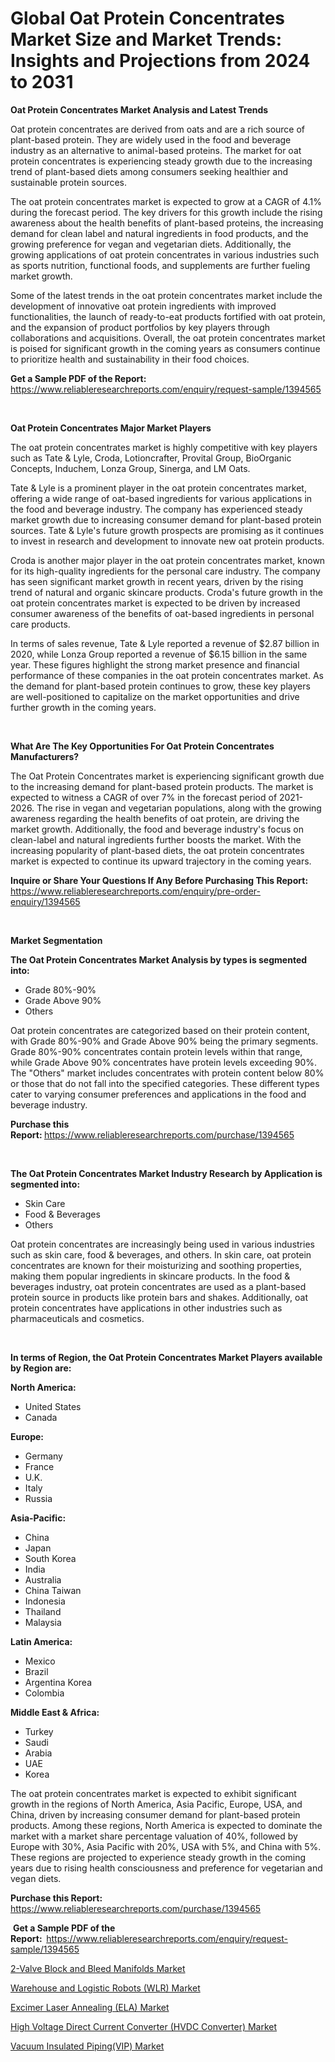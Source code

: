 <p><h1>Global Oat Protein Concentrates Market Size and Market Trends: Insights and Projections from 2024 to 2031</h1></p><p><strong>Oat Protein Concentrates Market Analysis and Latest Trends</strong></p>
<p><p>Oat protein concentrates are derived from oats and are a rich source of plant-based protein. They are widely used in the food and beverage industry as an alternative to animal-based proteins. The market for oat protein concentrates is experiencing steady growth due to the increasing trend of plant-based diets among consumers seeking healthier and sustainable protein sources.</p><p>The oat protein concentrates market is expected to grow at a CAGR of 4.1% during the forecast period. The key drivers for this growth include the rising awareness about the health benefits of plant-based proteins, the increasing demand for clean label and natural ingredients in food products, and the growing preference for vegan and vegetarian diets. Additionally, the growing applications of oat protein concentrates in various industries such as sports nutrition, functional foods, and supplements are further fueling market growth.</p><p>Some of the latest trends in the oat protein concentrates market include the development of innovative oat protein ingredients with improved functionalities, the launch of ready-to-eat products fortified with oat protein, and the expansion of product portfolios by key players through collaborations and acquisitions. Overall, the oat protein concentrates market is poised for significant growth in the coming years as consumers continue to prioritize health and sustainability in their food choices.</p></p>
<p><strong>Get a Sample PDF of the Report:&nbsp;</strong> <a href="https://www.reliableresearchreports.com/enquiry/request-sample/1394565">https://www.reliableresearchreports.com/enquiry/request-sample/1394565</a></p>
<p>&nbsp;</p>
<p><strong>Oat Protein Concentrates Major Market Players</strong></p>
<p><p>The oat protein concentrates market is highly competitive with key players such as Tate & Lyle, Croda, Lotioncrafter, Provital Group, BioOrganic Concepts, Induchem, Lonza Group, Sinerga, and LM Oats. </p><p>Tate & Lyle is a prominent player in the oat protein concentrates market, offering a wide range of oat-based ingredients for various applications in the food and beverage industry. The company has experienced steady market growth due to increasing consumer demand for plant-based protein sources. Tate & Lyle's future growth prospects are promising as it continues to invest in research and development to innovate new oat protein products.</p><p>Croda is another major player in the oat protein concentrates market, known for its high-quality ingredients for the personal care industry. The company has seen significant market growth in recent years, driven by the rising trend of natural and organic skincare products. Croda's future growth in the oat protein concentrates market is expected to be driven by increased consumer awareness of the benefits of oat-based ingredients in personal care products.</p><p>In terms of sales revenue, Tate & Lyle reported a revenue of $2.87 billion in 2020, while Lonza Group reported a revenue of $6.15 billion in the same year. These figures highlight the strong market presence and financial performance of these companies in the oat protein concentrates market. As the demand for plant-based protein continues to grow, these key players are well-positioned to capitalize on the market opportunities and drive further growth in the coming years.</p></p>
<p>&nbsp;</p>
<p><strong>What Are The Key Opportunities For Oat Protein Concentrates Manufacturers?</strong></p>
<p><p>The Oat Protein Concentrates market is experiencing significant growth due to the increasing demand for plant-based protein products. The market is expected to witness a CAGR of over 7% in the forecast period of 2021-2026. The rise in vegan and vegetarian populations, along with the growing awareness regarding the health benefits of oat protein, are driving the market growth. Additionally, the food and beverage industry's focus on clean-label and natural ingredients further boosts the market. With the increasing popularity of plant-based diets, the oat protein concentrates market is expected to continue its upward trajectory in the coming years.</p></p>
<p><strong>Inquire or Share Your Questions If Any Before Purchasing This Report:</strong> <a href="https://www.reliableresearchreports.com/enquiry/pre-order-enquiry/1394565">https://www.reliableresearchreports.com/enquiry/pre-order-enquiry/1394565</a></p>
<p>&nbsp;</p>
<p><strong>Market Segmentation</strong></p>
<p><strong>The Oat Protein Concentrates Market Analysis by types is segmented into:</strong></p>
<p><ul><li>Grade 80%-90%</li><li>Grade Above 90%</li><li>Others</li></ul></p>
<p><p>Oat protein concentrates are categorized based on their protein content, with Grade 80%-90% and Grade Above 90% being the primary segments. Grade 80%-90% concentrates contain protein levels within that range, while Grade Above 90% concentrates have protein levels exceeding 90%. The "Others" market includes concentrates with protein content below 80% or those that do not fall into the specified categories. These different types cater to varying consumer preferences and applications in the food and beverage industry.</p></p>
<p><strong>Purchase this Report:&nbsp;</strong><a href="https://www.reliableresearchreports.com/purchase/1394565">https://www.reliableresearchreports.com/purchase/1394565</a></p>
<p>&nbsp;</p>
<p><strong>The Oat Protein Concentrates Market Industry Research by Application is segmented into:</strong></p>
<p><ul><li>Skin Care</li><li>Food & Beverages</li><li>Others</li></ul></p>
<p><p>Oat protein concentrates are increasingly being used in various industries such as skin care, food & beverages, and others. In skin care, oat protein concentrates are known for their moisturizing and soothing properties, making them popular ingredients in skincare products. In the food & beverages industry, oat protein concentrates are used as a plant-based protein source in products like protein bars and shakes. Additionally, oat protein concentrates have applications in other industries such as pharmaceuticals and cosmetics.</p></p>
<p>&nbsp;</p>
<p><strong>In terms of Region, the Oat Protein Concentrates Market Players available by Region are:</strong></p>
<p>
    <p> <strong> North America: </strong>
        <ul>
            <li>United States</li>
            <li>Canada</li>
        </ul>
        </p> 
    <p> <strong> Europe: </strong>
        <ul>
            <li>Germany</li>
            <li>France</li>
            <li>U.K.</li>
            <li>Italy</li>
            <li>Russia</li>
        </ul>
        </p> 
    <p> <strong> Asia-Pacific: </strong>
        <ul>
            <li>China</li>
            <li>Japan</li>
            <li>South Korea</li>
            <li>India</li>
            <li>Australia</li>
            <li>China Taiwan</li>
            <li>Indonesia</li>
            <li>Thailand</li>
            <li>Malaysia</li>
        </ul>
        </p> 
    <p> <strong> Latin America: </strong>
        <ul>
            <li>Mexico</li>
            <li>Brazil</li>
            <li>Argentina Korea</li>
            <li>Colombia</li>
        </ul>
        </p> 
    <p> <strong> Middle East & Africa: </strong>
        <ul>
            <li>Turkey</li>
            <li>Saudi</li>
            <li>Arabia</li>
            <li>UAE</li>
            <li>Korea</li>
        </ul>
    </p>
    </p>
<p><p>The oat protein concentrates market is expected to exhibit significant growth in the regions of North America, Asia Pacific, Europe, USA, and China, driven by increasing consumer demand for plant-based protein products. Among these regions, North America is expected to dominate the market with a market share percentage valuation of 40%, followed by Europe with 30%, Asia Pacific with 20%, USA with 5%, and China with 5%. These regions are projected to experience steady growth in the coming years due to rising health consciousness and preference for vegetarian and vegan diets.</p></p>
<p><strong>Purchase this Report: </strong><a href="https://www.reliableresearchreports.com/purchase/1394565">https://www.reliableresearchreports.com/purchase/1394565</a></p>
<p>&nbsp;<strong>Get a Sample PDF of the Report:&nbsp;&nbsp;</strong><a href="https://www.reliableresearchreports.com/enquiry/request-sample/1394565">https://www.reliableresearchreports.com/enquiry/request-sample/1394565</a></p>
<p><strong></strong></p>
<p><p><a href="https://medium.com/@nelsonhauck/2-valve-block-and-bleed-manifolds-market-analysis-its-cagr-market-segmentation-and-global-b62f5aeff25b">2-Valve Block and Bleed Manifolds Market</a></p><p><a href="https://medium.com/@nayelibosco/warehouse-and-logistic-robots-wlr-market-size-cagr-trends-2024-2030-caecbba28793">Warehouse and Logistic Robots (WLR) Market</a></p><p><a href="https://medium.com/@geoanderson1978/excimer-laser-annealing-ela-market-outlook-industry-overview-and-forecast-2024-to-2031-5c3c51d31d6e">Excimer Laser Annealing (ELA) Market</a></p><p><a href="https://medium.com/@geoanderson1978/high-voltage-direct-current-converter-hvdc-converter-market-research-report-its-history-and-96b87b7aebbb">High Voltage Direct Current Converter (HVDC Converter) Market</a></p><p><a href="https://medium.com/@nelsonhauck/vacuum-insulated-piping-vip-market-comprehensive-assessment-by-type-application-and-geography-0a404222be39">Vacuum Insulated Piping(VIP) Market</a></p></p>